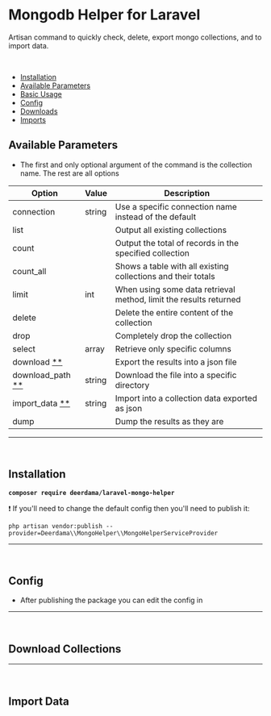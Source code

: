 Mongodb Helper for Laravel
================

Artisan command to quickly check, delete, export mongo collections, and to import data.

<br>

* [Installation](#Installation)
* [Available Parameters](#Available-Parameters)
* [Basic Usage](#Basic-Usage)
* [Config](#Config)
* [Downloads](#Download-Collections)
* [Imports](#Import-Data)


## Available Parameters

* The first and only optional argument of the command is the collection name. The rest are all options

| Option | Value | Description |
| --- | --- | --- |
| connection | string | Use a specific connection name instead of the default |
| list |  | Output all existing collections |
| count | | Output the total of records in the specified collection |
| count_all | | Shows a table with all existing collections and their totals |
| limit | int | When using some data retrieval method, limit the results returned |
| delete | | Delete the entire content of the collection |
| drop | | Completely drop the collection |
| select | array | Retrieve only specific columns |
| download [**](#Download-Collections) | | Export the results into a json file |
| download_path [**](#Download-Collections) | string | Download the file into a specific directory |
| import_data [**](#Import-Data) | string | Import into a collection data exported as json |
| dump | | Dump the results as they are |

----------------
<br>

## Installation
 
**`composer require deerdama/laravel-mongo-helper`**
  
  :exclamation: If you'll need to change the default config then you'll need to publish it:

`php artisan vendor:publish --provider=Deerdama\\MongoHelper\\MongoHelperServiceProvider`


-------------------
<br>

## Config

* After publishing the package you can edit the config in 

-----------------
<br>


## Download Collections

-----------------
<br>


## Import Data
